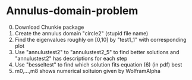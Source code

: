 # Annulus-domain-problem
0.   Download Chunkie package 
1.  Create the annulus domain "circle2" (stupid file name)
2.  Find the eigenvalues roughly on [0,10] by "test1_1" with corresponding plot
3.  Use "annulustest2" to "annulustest2_5" to find better solutions and "annulustest2" has descriptions for each step
5.  Use "besseltest" to find which solution fits equation (6) (in pdf) best
6.  m0,...,m8 shows numerical soltuion given by WolframAlpha
